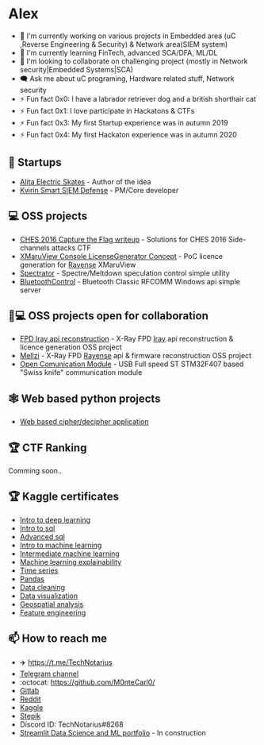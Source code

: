 # Alex 

- 🔭 I'm currently working on various projects in Embedded area (uC ,Reverse Engineering & Security) & Network area(SIEM system)
- 🌱 I'm currently learning FinTech,  advanced SCA/DFA, ML/DL  
- 👯 I'm looking to collaborate on challenging project (mostly in Network security|Embedded Systems|SCA)
- :left_speech_bubble: Ask me about uC programing, Hardware related stuff, Network security
- ⚡ Fun fact 0x0: I have a labrador retriever dog and  a british shorthair cat 
- ⚡ Fun fact 0x1: I love participate in Hackatons & CTFs
- ⚡ Fun fact 0x3: My first Startup experience  was in autumn 2019
- ⚡ Fun fact 0x4: My first Hackaton experience was in autumn 2020

## 🦄 Startups
 - [Alita Electric Skates](https://i-do-not-stand-by-in-the-presence-of-evil.com/projects) - Author of the idea
 - [Kvirin Smart SIEM Defense](https://security-band.com/kvirinssd) -  PM/Core developer

## 💻 OSS projects 
 - [CHES 2016 Capture the Flag writeup](https://github.com/M0nteCarl0/CHES-2016-Capture-the-Flag-writeup) - Solutions for CHES 2016 Side-channels attacks CTF 
 - [XMaruView Console LicenseGenerator Concept](https://github.com/M0nteCarl0/XMaruView_Console_LicenseGeneratorConcept) - PoC licence generation for [Rayense](https://www.rayenceusa.com/) XMaruView
 - [Spectrator](https://github.com/M0nteCarl0/Spectrator) - Spectre/Meltdown speculation control simple utility
 - [BluetoothControl](https://gitlab.com/M0nteCarl0/BluetoothControl) -  Bluetooth Classic RFCOMM Windows api simple server 
 

## 👯💻 OSS projects open for collaboration 
 - [FPD Iray api reconstruction](https://gitlab.com/M0nteCarl0/iray-api-reconstruction) - X-Ray FPD [Iray](https://www.iraygroup.com/site/productList?nid=15&lang=EN) api reconstruction & licence generation OSS project  
 - [Mellzi](https://github.com/M0nteCarl0/Mellzi) - X-Ray FPD [Rayense](https://www.rayenceusa.com/) api & firmware reconstruction OSS project
 - [Open Comunication Module](https://github.com/M0nteCarl0/OpenComunicationModule) - USB Full speed ST STM32F407 based  "Swiss knife" communication module   

## 🕸️ Web based python projects
- [Web based cipher/decipher application](https://cryptograph.streamlit.app/)

## 🏆 СTF Ranking
 Comming soon..

## 🏆 Kaggle certificates
- [Intro to deep learning](https://www.kaggle.com/learn/certification/m0ntecarl0/intro-to-deep-learning)
- [Intro to sql](https://www.kaggle.com/learn/certification/m0ntecarl0/intro-to-sql)
- [Advanced sql](https://www.kaggle.com/learn/certification/m0ntecarl0/advanced-sql)
- [Intro to machine learning](https://www.kaggle.com/learn/certification/m0ntecarl0/intro-to-machine-learning)
- [Intermediate machine learning](https://www.kaggle.com/learn/certification/m0ntecarl0/intermediate-machine-learning)
- [Machine learning explainability](https://www.kaggle.com/learn/certification/m0ntecarl0/machine-learning-explainability)
- [Time series](https://www.kaggle.com/learn/certification/m0ntecarl0/time-series)
- [Pandas](https://www.kaggle.com/learn/certification/m0ntecarl0/pandas)
- [Data cleaning](https://www.kaggle.com/learn/certification/m0ntecarl0/data-cleaning)
- [Data visualization](https://www.kaggle.com/learn/certification/m0ntecarl0/data-visualization)
- [Geospatial analysis](https://www.kaggle.com/learn/certification/m0ntecarl0/geospatial-analysis)
- [Feature engineering](https://www.kaggle.com/learn/certification/m0ntecarl0/feature-engineering)


## :mailbox: How to reach me
<!-- ## Where to find me -->

- :airplane: https://t.me/TechNotarius
- [Telegram channel](https://t.me/AmSecure)
- :octocat: https://github.com/M0nteCarl0/
- [Gitlab](https://gitlab.com/M0nteCarl0)
- [Reddit](https://www.reddit.com/user/TechNotarius)
- [Kaggle](https://www.kaggle.com/m0ntecarl0)
- [Stepik](https://stepik.org/users/288281439)
- Discord ID: TechNotarius#8268
- [Streamlit Data Science and ML portfolio](https://data-science-projects-portfolio.streamlit.app/) - In construction


